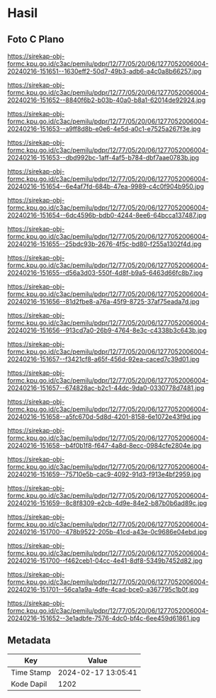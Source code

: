 # Hasil

## Foto C Plano

https://sirekap-obj-formc.kpu.go.id/c3ac/pemilu/pdpr/12/77/05/20/06/1277052006004-20240216-151651--1630eff2-50d7-49b3-adb6-a4c0a8b66257.jpg

https://sirekap-obj-formc.kpu.go.id/c3ac/pemilu/pdpr/12/77/05/20/06/1277052006004-20240216-151652--8840f6b2-b03b-40a0-b8a1-62014de92924.jpg

https://sirekap-obj-formc.kpu.go.id/c3ac/pemilu/pdpr/12/77/05/20/06/1277052006004-20240216-151653--a9ff8d8b-e0e6-4e5d-a0c1-e7525a267f3e.jpg

https://sirekap-obj-formc.kpu.go.id/c3ac/pemilu/pdpr/12/77/05/20/06/1277052006004-20240216-151653--dbd992bc-1aff-4af5-b784-dbf7aae0783b.jpg

https://sirekap-obj-formc.kpu.go.id/c3ac/pemilu/pdpr/12/77/05/20/06/1277052006004-20240216-151654--6e4af7fd-684b-47ea-9989-c4c0f904b950.jpg

https://sirekap-obj-formc.kpu.go.id/c3ac/pemilu/pdpr/12/77/05/20/06/1277052006004-20240216-151654--6dc4596b-bdb0-4244-8ee6-64bcca137487.jpg

https://sirekap-obj-formc.kpu.go.id/c3ac/pemilu/pdpr/12/77/05/20/06/1277052006004-20240216-151655--25bdc93b-2676-4f5c-bd80-f255a1302f4d.jpg

https://sirekap-obj-formc.kpu.go.id/c3ac/pemilu/pdpr/12/77/05/20/06/1277052006004-20240216-151655--d56a3d03-550f-4d8f-b9a5-6463d66fc8b7.jpg

https://sirekap-obj-formc.kpu.go.id/c3ac/pemilu/pdpr/12/77/05/20/06/1277052006004-20240216-151656--81d2fbe8-a76a-45f9-8725-37af75eada7d.jpg

https://sirekap-obj-formc.kpu.go.id/c3ac/pemilu/pdpr/12/77/05/20/06/1277052006004-20240216-151656--913cd7a0-26b9-4764-8e3c-c4338b3c643b.jpg

https://sirekap-obj-formc.kpu.go.id/c3ac/pemilu/pdpr/12/77/05/20/06/1277052006004-20240216-151657--f3421cf8-a65f-456d-92ea-caced7c39d01.jpg

https://sirekap-obj-formc.kpu.go.id/c3ac/pemilu/pdpr/12/77/05/20/06/1277052006004-20240216-151657--674828ac-b2c1-44dc-9da0-0330778d7481.jpg

https://sirekap-obj-formc.kpu.go.id/c3ac/pemilu/pdpr/12/77/05/20/06/1277052006004-20240216-151658--a5fc670d-5d8d-4201-8158-6e1072e43f9d.jpg

https://sirekap-obj-formc.kpu.go.id/c3ac/pemilu/pdpr/12/77/05/20/06/1277052006004-20240216-151658--b4f0b1f8-f647-4a8d-8ecc-0984cfe2804e.jpg

https://sirekap-obj-formc.kpu.go.id/c3ac/pemilu/pdpr/12/77/05/20/06/1277052006004-20240216-151659--75710e5b-cac9-4092-91d3-f913e4bf2959.jpg

https://sirekap-obj-formc.kpu.go.id/c3ac/pemilu/pdpr/12/77/05/20/06/1277052006004-20240216-151659--8c8f8309-e2cb-4d9e-84e2-b87b0b6ad89c.jpg

https://sirekap-obj-formc.kpu.go.id/c3ac/pemilu/pdpr/12/77/05/20/06/1277052006004-20240216-151700--478b9522-205b-41cd-a43e-0c9686e04ebd.jpg

https://sirekap-obj-formc.kpu.go.id/c3ac/pemilu/pdpr/12/77/05/20/06/1277052006004-20240216-151700--f462ceb1-04cc-4e41-8df8-5349b7452d82.jpg

https://sirekap-obj-formc.kpu.go.id/c3ac/pemilu/pdpr/12/77/05/20/06/1277052006004-20240216-151701--56ca1a9a-4dfe-4cad-bce0-a367795c1b0f.jpg

https://sirekap-obj-formc.kpu.go.id/c3ac/pemilu/pdpr/12/77/05/20/06/1277052006004-20240216-151652--3e1adbfe-7576-4dc0-bf4c-6ee459d61861.jpg


## Metadata

| Key        | Value               |
| ---------- | ------------------- |
| Time Stamp | 2024-02-17 13:05:41 |
| Kode Dapil | 1202                |




